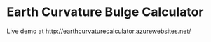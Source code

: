 # Earth Curvature Bulge Calculator

Live demo at http://earthcurvaturecalculator.azurewebsites.net/
